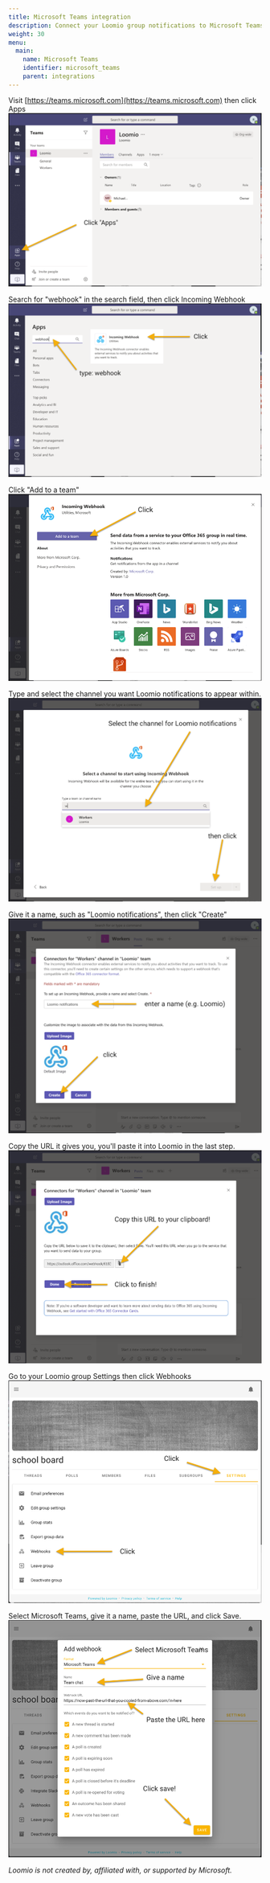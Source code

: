 ```yaml
---
title: Microsoft Teams integration
description: Connect your Loomio group notifications to Microsoft Teams.
weight: 30
menu:
  main:
    name: Microsoft Teams
    identifier: microsoft_teams
    parent: integrations
---
```


Visit [https://teams.microsoft.com](https://teams.microsoft.com) then click Apps
![](t1.png)

Search for "webhook" in the search field, then click Incoming Webhook
![](t2.png)

Click "Add to a team"
![](t3.png)

Type and select the channel you want Loomio notifications to appear within.
![](t4.png)

Give it a name, such as "Loomio notifications", then click "Create"
![](t5.png)

Copy the URL it gives you, you'll paste it into Loomio in the last step.
![](t6.png)

Go to your Loomio group Settings then click Webhooks
![](t7.png)

Select Microsoft Teams, give it a name, paste the URL, and click Save.
![](t8.png)

_Loomio is not created by, affiliated with, or supported by Microsoft._
